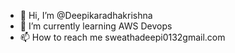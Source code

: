 - 👋 Hi, I’m @Deepikaradhakrishna
- 🌱 I’m currently learning  AWS Devops
- 📫 How to reach me sweathadeepi0132gmail.com
  

<!---
Deepikaradhakrishna/Deepikaradhakrishna is a ✨ special ✨ repository because its `README.md` (this file) appears on your GitHub profile.
You can click the Preview link to take a look at your changes.
--->
